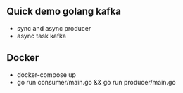
## Quick demo golang kafka
 - sync and async producer 
 - async task kafka

## Docker
- docker-compose up
- go run consumer/main.go && go run producer/main.go

